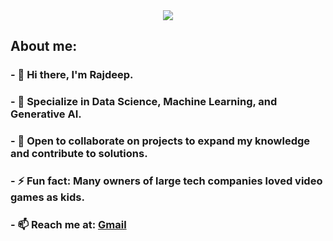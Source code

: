 <div id="header" align="center">
<img src="[https://github.com/Abstract-Dex/Abstract-Dex/assets/90722648/3f6a7a78-d33f-4b23-95c4-03ec61ee44d8](https://github.com/Abstract-Dex/Abstract-Dex/assets/90722648/a7d6a0bd-379b-4fb9-9823-6706c66714d5)">
</div>
<div id="head">
  <h2><b>About me: </b></h2>
</div>
<div id="bio">
  <h3>- 👋 Hi there, I'm Rajdeep. </h3>
  <h3>- 🚀 Specialize in Data Science, Machine Learning, and Generative AI. </h3>
  <h3>- 👯 Open to collaborate on projects to expand my knowledge and contribute to solutions.</h3>
  <h3>- ⚡ Fun fact: Many owners of large tech companies loved video games as kids.</h3>
  <h3> - 📫 Reach me at: <a href="mailto:basu.rajdeep2002@gmail.com">Gmail</a>
</div>
